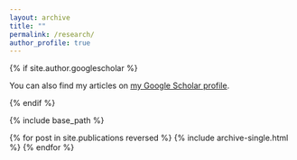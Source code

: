 ```yaml
---
layout: archive
title: ""
permalink: /research/
author_profile: true
---
```


{% if site.author.googlescholar %}

  <div class="wordwrap">You can also find my articles on <a href="{{site.author.googlescholar}}">my Google Scholar profile</a>.</div>

{% endif %}

{% include base_path %}

{% for post in site.publications reversed %}
  {% include archive-single.html %}
{% endfor %}

